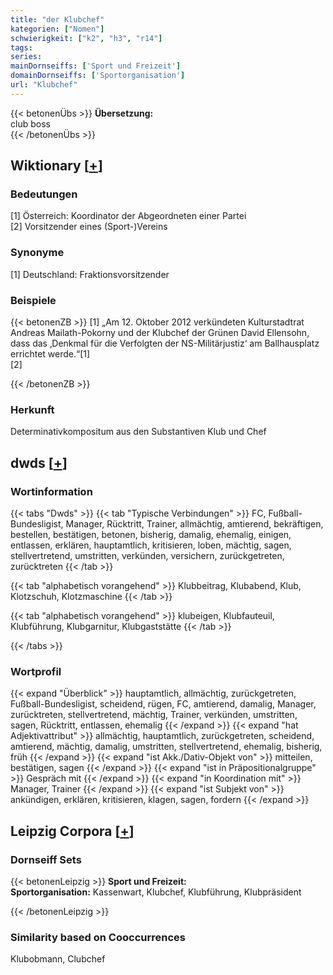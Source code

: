 ```yaml
---
title: "der Klubchef"
kategorien: ["Nomen"]
schwierigkeit: ["k2", "h3", "r14"]
tags:
series:
mainDornseiffs: ['Sport und Freizeit']
domainDornseiffs: ['Sportorganisation']
url: "Klubchef"
---
```


{{< betonenÜbs >}}
**Übersetzung:**  
club boss  
{{< /betonenÜbs >}}

## Wiktionary [[+](https://de.wiktionary.org/wiki/Klubchef)]

### Bedeutungen
[1] Österreich: Koordinator der Abgeordneten einer Partei  
[2] Vorsitzender eines (Sport-)Vereins  

### Synonyme
[1] Deutschland: Fraktionsvorsitzender  

### Beispiele
{{< betonenZB >}}
[1] „Am 12. Oktober 2012 verkündeten Kulturstadtrat Andreas Mailath-Pokorny und der Klubchef der Grünen David Ellensohn, dass das ‚Denkmal für die Verfolgten der NS-Militärjustiz‘ am Ballhausplatz errichtet werde.“[1]  
[2]  

{{< /betonenZB >}}
### Herkunft
Determinativkompositum aus den Substantiven Klub und Chef  



## dwds [[+](https://www.dwds.de/wb/Klubchef)]

### Wortinformation
{{< tabs "Dwds" >}}
{{< tab "Typische Verbindungen" >}}
FC, Fußball-Bundesligist, Manager, Rücktritt, Trainer, allmächtig, amtierend, bekräftigen, bestellen, bestätigen, betonen, bisherig, damalig, ehemalig, einigen, entlassen, erklären, hauptamtlich, kritisieren, loben, mächtig, sagen, stellvertretend, umstritten, verkünden, versichern, zurückgetreten, zurücktreten
{{< /tab >}}

{{< tab "alphabetisch vorangehend" >}}
Klubbeitrag, Klubabend, Klub, Klotzschuh, Klotzmaschine
{{< /tab >}}

{{< tab "alphabetisch vorangehend" >}}
klubeigen, Klubfauteuil, Klubführung, Klubgarnitur, Klubgaststätte
{{< /tab >}}

{{< /tabs >}}

### Wortprofil
{{< expand "Überblick" >}} hauptamtlich, allmächtig, zurückgetreten, Fußball-Bundesligist, scheidend, rügen, FC, amtierend, damalig, Manager, zurücktreten, stellvertretend, mächtig, Trainer, verkünden, umstritten, sagen, Rücktritt, entlassen, ehemalig {{< /expand >}}
{{< expand "hat Adjektivattribut" >}} allmächtig, hauptamtlich, zurückgetreten, scheidend, amtierend, mächtig, damalig, umstritten, stellvertretend, ehemalig, bisherig, früh {{< /expand >}}
{{< expand "ist Akk./Dativ-Objekt von" >}} mitteilen, bestätigen, sagen {{< /expand >}}
{{< expand "ist in Präpositionalgruppe" >}} Gespräch mit {{< /expand >}}
{{< expand "in Koordination mit" >}} Manager, Trainer {{< /expand >}}
{{< expand "ist Subjekt von" >}} ankündigen, erklären, kritisieren, klagen, sagen, fordern {{< /expand >}}

## Leipzig Corpora [[+](https://corpora.uni-leipzig.de/en/res?word=Klubchef&corpusId=deu_newscrawl-public_2018)]

### Dornseiff Sets
{{< betonenLeipzig >}}
**Sport und Freizeit:**  
**Sportorganisation:** Kassenwart, Klubchef, Klubführung, Klubpräsident  

{{< /betonenLeipzig >}}

### Similarity based on Cooccurrences
Klubobmann, Clubchef

